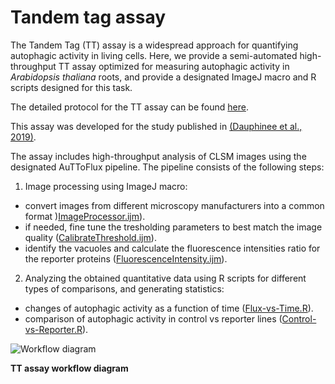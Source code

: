 # Tandem tag assay

The Tandem Tag (TT) assay is a widespread approach for quantifying autophagic activity in living cells. Here, we provide a semi-automated high-throughput TT assay optimized for measuring autophagic activity in <i>Arabidopsis thaliana</i> roots, and provide a designated ImageJ macro and R scripts designed for this task.

The detailed protocol for the TT assay can be found [here](https://github.com/jonasoh/AuTToFlux/blob/master/TT%20assay%20protocol/Dauphinee%20et%20al%202019.pdf).

This assay was developed for the study published in [(Dauphinee et al., 2019)](https://doi.org/10.1101/569327). 

The assay includes high-throughput analysis of CLSM images using the designated AuTToFlux pipeline. The pipeline consists of the following steps:
1. Image processing using ImageJ macro:
 - convert images from different microscopy manufacturers into a common format )[ImageProcessor.ijm](https://github.com/jonasoh/AuTToFlux/blob/master/ImageJ%20macro/ImageProcessor.ijm)).
 - if needed, fine tune the tresholding parameters to best match the image quality ([CalibrateThreshold.ijm](https://github.com/jonasoh/AuTToFlux/blob/master/ImageJ%20macro/CalibrateThreshold.ijm)).
 - identify the vacuoles and calculate the fluorescence intensities ratio for the reporter proteins  ([FluorescenceIntensity.ijm](https://github.com/jonasoh/AuTToFlux/blob/master/ImageJ%20macro/FluorescenceIntensity.ijm)).
 
2. Analyzing the obtained quantitative data using R scripts for different types of comparisons, and generating statistics:
- changes of autophagic activity as a function of time ([Flux-vs-Time.R](https://github.com/jonasoh/AuTToFlux/blob/master/R%20scripts/Flux-vs-Time.R)).
- comparison of autophagic activity in control vs reporter lines ([Control-vs-Reporter.R](https://github.com/jonasoh/AuTToFlux/blob/master/R%20scripts/Control-vs-Reporter.R)).

![Workflow diagram](https://user-images.githubusercontent.com/6480370/54531906-c0c39800-4986-11e9-868f-4f0e9ecb9d00.png)

<b>TT assay workflow diagram </b>
